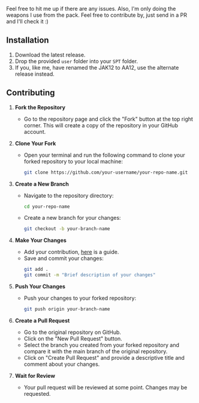 Feel free to hit me up if there are any issues. Also, I'm only doing the weapons I use from the pack.
Feel free to contribute by, just send in a PR and I'll check it :)

## Installation
1. Download the latest release.
2. Drop the provided `user` folder into your `SPT` folder.
3. If you, like me, have renamed the JAK12 to AA12, use the alternate release instead.

## Contributing
1. **Fork the Repository**
   - Go to the repository page and click the "Fork" button at the top right corner. This will create a copy of the repository in your GitHub account.

2. **Clone Your Fork**
   - Open your terminal and run the following command to clone your forked repository to your local machine:
     ```sh
     git clone https://github.com/your-username/your-repo-name.git
     ```

3. **Create a New Branch**
   - Navigate to the repository directory:
     ```sh
     cd your-repo-name
     ```
   - Create a new branch for your changes:
     ```sh
     git checkout -b your-branch-name
     ```

4. **Make Your Changes**
   - Add your contribution, [here](https://hub.sp-tarkov.com/doc/entry/88-realism-mod-adding-compatibility-for-weapons-gear-and-ammo/) is a guide.
   - Save and commit your changes:
     ```sh
     git add .
     git commit -m "Brief description of your changes"
     ```

5. **Push Your Changes**
   - Push your changes to your forked repository:
     ```sh
     git push origin your-branch-name
     ```

6. **Create a Pull Request**
   - Go to the original repository on GitHub.
   - Click on the "New Pull Request" button.
   - Select the branch you created from your forked repository and compare it with the main branch of the original repository.
   - Click on "Create Pull Request" and provide a descriptive title and comment about your changes.
   
7. **Wait for Review**
   - Your pull request will be reviewed at some point. Changes may be requested.
